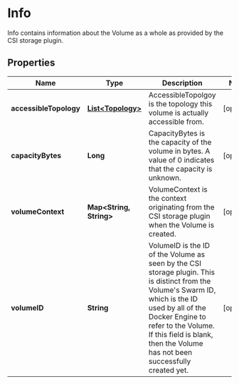 

# Info

Info contains information about the Volume as a whole as provided by the CSI storage plugin.

## Properties

| Name | Type | Description | Notes |
|------------ | ------------- | ------------- | -------------|
|**accessibleTopology** | [**List&lt;Topology&gt;**](Topology.md) | AccessibleTopolgoy is the topology this volume is actually accessible from. |  [optional] |
|**capacityBytes** | **Long** | CapacityBytes is the capacity of the volume in bytes. A value of 0 indicates that the capacity is unknown. |  [optional] |
|**volumeContext** | **Map&lt;String, String&gt;** | VolumeContext is the context originating from the CSI storage plugin when the Volume is created. |  [optional] |
|**volumeID** | **String** | VolumeID is the ID of the Volume as seen by the CSI storage plugin. This is distinct from the Volume&#39;s Swarm ID, which is the ID used by all of the Docker Engine to refer to the Volume. If this field is blank, then the Volume has not been successfully created yet. |  [optional] |



